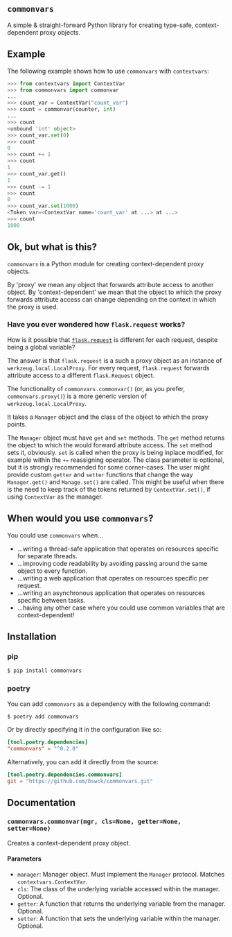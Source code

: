 ## `commonvars`

A simple & straight-forward Python library for creating type-safe, context-dependent proxy objects.

## Example

The following example shows how to use `commonvars` with `contextvars`:

```python
>>> from contextvars import ContextVar
>>> from commonvars import commonvar
...
>>> count_var = ContextVar("count_var")
>>> count = commonvar(counter, int)
...
>>> count
<unbound 'int' object>
>>> count_var.set(0)
>>> count
0
>>> count += 1
>>> count
1
>>> count_var.get()
1
>>> count -= 1
>>> count
0
>>> count_var.set(1000)
<Token var=<ContextVar name='count_var' at ...> at ...>
>>> count
1000
```

## Ok, but what is this?

`commonvars` is a Python module for creating context-dependent proxy objects.

By 'proxy' we mean any object that forwards attribute access to another
object. By 'context-dependent' we mean that the object to which the proxy
forwards attribute access can change depending on the context in which the
proxy is used.

### Have you ever wondered how `flask.request` works?

How is it possible
that [`flask.request`](https://tedboy.github.io/flask/interface_api.incoming_request_data.html?highlight=request#flask.request)
is different for each request, despite being a global variable?

The answer is that `flask.request` is a such a proxy object as an instance of `werkzeug.local.LocalProxy`.
For every request, `flask.request` forwards attribute access to a different `flask.Request` object.

The functionality of `commonvars.commonvar()` (or, as you prefer, `commonvars.proxy()`) is a more generic version of `werkzeug.local.LocalProxy`.

It takes a `Manager` object and the class of the object to which the proxy points.

The `Manager` object must have `get` and `set` methods. The `get` method returns
the object to which the would forward attribute access. The `set` method sets it, obviously.
`set` is called when the proxy is being inplace modified, for example within the `+=` reassigning operator.
The class parameter is optional, but it is strongly recommended for some corner-cases.
The user might provide custom `getter` and `setter` functions that change the way 
`Manager.get()` and `Manage.set()` are called.
This might be useful when there is the need to keep track of the tokens
returned by `ContextVar.set()`, if using `ContextVar` as the manager.

## When would you use `commonvars`?

You could use `commonvars` when...
* ...writing a thread-safe application that operates on resources specific for separate threads.
* ...improving code readability by avoiding passing around the same object to every function.
* ...writing a web application that operates on resources specific per request.
* ...writing an asynchronous application that operates on resources specific between tasks.
* ...having any other case where you could use common variables that are context-dependent!

## Installation

### pip
```bash
$ pip install commonvars
```

### poetry

You can add `commonvars` as a dependency with the following command:

```bash
$ poetry add commonvars
```

Or by directly specifying it in the configuration like so:

```toml
[tool.poetry.dependencies]
"commonvars" = "^0.2.0"
```

Alternatively, you can add it directly from the source:

```toml
[tool.poetry.dependencies.commonvars]
git = "https://github.com/bswck/commonvars.git"
```

## Documentation

### `commonvars.commonvar(mgr, cls=None, getter=None, setter=None)`

Creates a context-dependent proxy object.

#### Parameters
* `manager`: Manager object. Must implement the `Manager` protocol. Matches `contextvars.ContextVar`.
* `cls`: The class of the underlying variable accessed within the manager. Optional.
* `getter`: A function that returns the underlying variable from the manager. Optional.
* `setter`: A function that sets the underlying variable within the manager. Optional.
